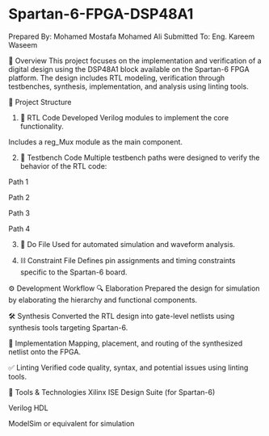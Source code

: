 # Spartan-6-FPGA-DSP48A1
Prepared By: Mohamed Mostafa Mohamed Ali
Submitted To: Eng. Kareem Waseem

📌 Overview
This project focuses on the implementation and verification of a digital design using the DSP48A1 block available on the Spartan-6 FPGA platform. The design includes RTL modeling, verification through testbenches, synthesis, implementation, and analysis using linting tools.

📁 Project Structure

1. 🧠 RTL Code
Developed Verilog modules to implement the core functionality.

Includes a reg_Mux module as the main component.

2. 🧪 Testbench Code
Multiple testbench paths were designed to verify the behavior of the RTL code:

Path 1

Path 2

Path 3

Path 4

3. 📜 Do File
Used for automated simulation and waveform analysis.

4. ⛓ Constraint File
Defines pin assignments and timing constraints specific to the Spartan-6 board.

⚙️ Development Workflow
🔍 Elaboration
Prepared the design for simulation by elaborating the hierarchy and functional components.

🛠 Synthesis
Converted the RTL design into gate-level netlists using synthesis tools targeting Spartan-6.

🧩 Implementation
Mapping, placement, and routing of the synthesized netlist onto the FPGA.

✅ Linting
Verified code quality, syntax, and potential issues using linting tools.

📌 Tools & Technologies
Xilinx ISE Design Suite (for Spartan-6)

Verilog HDL

ModelSim or equivalent for simulation
